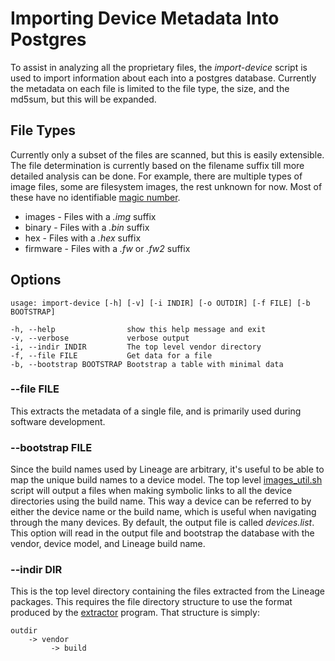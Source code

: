 # Importing Device Metadata Into Postgres

To assist in analyzing all the proprietary files, the *import-device*
script is used to import information about each into a postgres
database. Currently the metadata on each file is limited to the file
type, the size, and the md5sum, but this will be expanded.

## File Types

Currently only a subset of the files are scanned, but this is easily
extensible. The file determination is currently based on the filename
suffix till more detailed analysis can be done. For example, there are
multiple types of image files, some are filesystem images, the rest
unknown for now. Most of these have no identifiable [magic
number](https://en.wikipedia.org/wiki/List_of_file_signatures).

* images - Files with a *.img* suffix
* binary - Files with a *.bin* suffix
* hex - Files with a *.hex* suffix
* firmware - Files with a *.fw* or *.fw2* suffix

## Options

	usage: import-device [-h] [-v] [-i INDIR] [-o OUTDIR] [-f FILE] [-b BOOTSTRAP]

	-h, --help                show this help message and exit
	-v, --verbose             verbose output
	-i, --indir INDIR         The top level vendor directory
	-f, --file FILE           Get data for a file
	-b, --bootstrap BOOTSTRAP Bootstrap a table with minimal data

### --file FILE

This extracts the metadata of a single file, and is primarily used
during software development.

### --bootstrap FILE

Since the build names used by Lineage are arbitrary, it's useful to be
able to map the unique build names to a device model. The top level
[images_util.sh](images_util.md) script will output a files when
making symbolic links to all the device directories using the build
name. This way a device can be referred to by either the device name or
the build name, which is useful when navigating through the many
devices. By default, the output file is called *devices.list*. This
option will read in the output file and bootstrap the database with
the vendor, device model, and Lineage build name.

### --indir DIR

This is the top level directory containing the files extracted from
the Lineage packages. This requires the file directory structure to
use the format produced by the [extractor](extractor.md) program. That
structure is simply:

	outdir
	    -> vendor 
	         -> build
